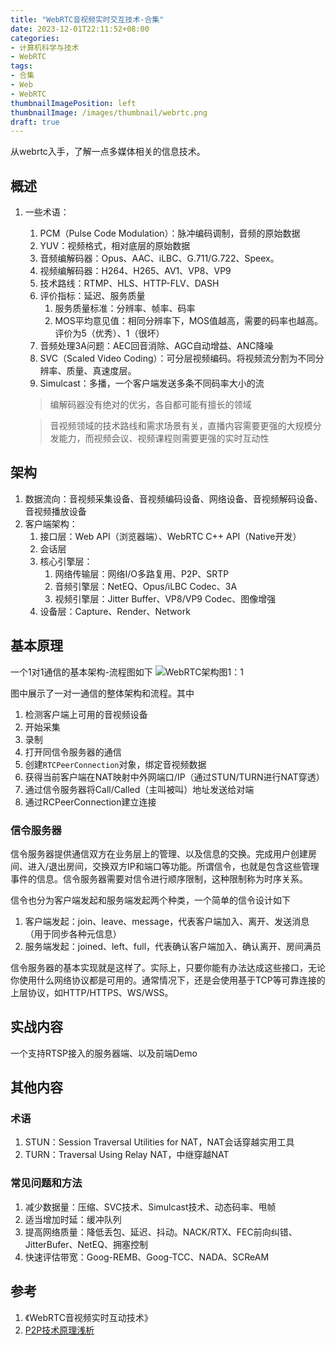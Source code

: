 ```yaml
---
title: "WebRTC音视频实时交互技术-合集"
date: 2023-12-01T22:11:52+08:00
categories:
- 计算机科学与技术
- WebRTC
tags:
- 合集
- Web
- WebRTC
thumbnailImagePosition: left
thumbnailImage: /images/thumbnail/webrtc.png
draft: true
---
```

从webrtc入手，了解一点多媒体相关的信息技术。
<!--more-->
## 概述
1. 一些术语：
   1. PCM（Pulse Code Modulation）：脉冲编码调制，音频的原始数据
   2. YUV：视频格式，相对底层的原始数据
   3. 音频编解码器：Opus、AAC、iLBC、G.711/G.722、Speex。
   4. 视频编解码器：H264、H265、AV1、VP8、VP9
   5. 技术路线：RTMP、HLS、HTTP-FLV、DASH
   6. 评价指标：延迟、服务质量
      1. 服务质量标准：分辨率、帧率、码率
      2. MOS平均意见值：相同分辨率下，MOS值越高，需要的码率也越高。评价为5（优秀）、1（很坏）
   7. 音频处理3A问题：AEC回音消除、AGC自动增益、ANC降噪
   8. SVC（Scaled Video Coding）：可分层视频编码。将视频流分割为不同分辨率、质量、真速度层。
   9. Simulcast：多播，一个客户端发送多条不同码率大小的流
   
   > 编解码器没有绝对的优劣，各自都可能有擅长的领域

   > 音视频领域的技术路线和需求场景有关，直播内容需要更强的大规模分发能力，而视频会议、视频课程则需要更强的实时互动性

## 架构
1. 数据流向：音视频采集设备、音视频编码设备、网络设备、音视频解码设备、音视频播放设备
2. 客户端架构：
   1. 接口层：Web API（浏览器端）、WebRTC C++ API（Native开发）
   2. 会话层
   3. 核心引擎层：
      1. 网络传输层：网络I/O多路复用、P2P、SRTP
      2. 音频引擎层：NetEQ、Opus/iLBC Codec、3A
      3. 视频引擎层：Jitter Buffer、VP8/VP9 Codec、图像增强
   4. 设备层：Capture、Render、Network

## 基本原理

一个1对1通信的基本架构-流程图如下
![WebRTC架构图1：1](/images/screenshot/webrtc/signal-1on1-arch-flow.png)

图中展示了一对一通信的整体架构和流程。其中
1. 检测客户端上可用的音视频设备
2. 开始采集
3. 录制
4. 打开同信令服务器的通信
5. 创建```RTCPeerConnection```对象，绑定音视频数据
6. 获得当前客户端在NAT映射中外网端口/IP（通过STUN/TURN进行NAT穿透）
7. 通过信令服务器将Call/Called（主叫被叫）地址发送给对端
8. 通过RCPeerConnection建立连接

### 信令服务器
信令服务器提供通信双方在业务层上的管理、以及信息的交换。完成用户创建房间、进入/退出房间，交换双方IP和端口等功能。所谓信令，也就是包含这些管理事件的信息。信令服务器需要对信令进行顺序限制，这种限制称为时序关系。

信令也分为客户端发起和服务端发起两个种类，一个简单的信令设计如下
1. 客户端发起：join、leave、message，代表客户端加入、离开、发送消息（用于同步各种元信息）
2. 服务端发起：joined、left、full，代表确认客户端加入、确认离开、房间满员

信令服务器的基本实现就是这样了。实际上，只要你能有办法达成这些接口，无论你使用什么网络协议都是可用的。通常情况下，还是会使用基于TCP等可靠连接的上层协议，如HTTP/HTTPS、WS/WSS。

### 

## 实战内容
一个支持RTSP接入的服务器端、以及前端Demo

## 其他内容
### 术语
1. STUN：Session Traversal Utilities for NAT，NAT会话穿越实用工具
2. TURN：Traversal Using Relay NAT，中继穿越NAT

### 常见问题和方法
1. 减少数据量：压缩、SVC技术、Simulcast技术、动态码率、甩帧
2. 适当增加时延：缓冲队列
3. 提高网络质量：降低丢包、延迟、抖动。NACK/RTX、FEC前向纠错、JitterBufer、NetEQ、拥塞控制
4. 快速评估带宽：Goog-REMB、Goog-TCC、NADA、SCReAM


## 参考
1. 《WebRTC音视频实时互动技术》
2. [P2P技术原理浅析](https://keenjin.github.io/2021/04/p2p/)
